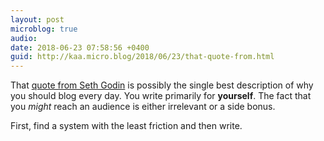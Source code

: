 ```yaml
---
layout: post
microblog: true
audio: 
date: 2018-06-23 07:58:56 +0400
guid: http://kaa.micro.blog/2018/06/23/that-quote-from.html
---
```

That [quote from Seth Godin](https://www.cjchilvers.com/blog/seth-godin-to-the-world-youre-still-not-blogging-daily?) is possibly the single best description of why you should blog every day. You write primarily for **yourself**. The fact that you _might_ reach an audience is either irrelevant or a side bonus.

First, find a system with the least friction and then write.

